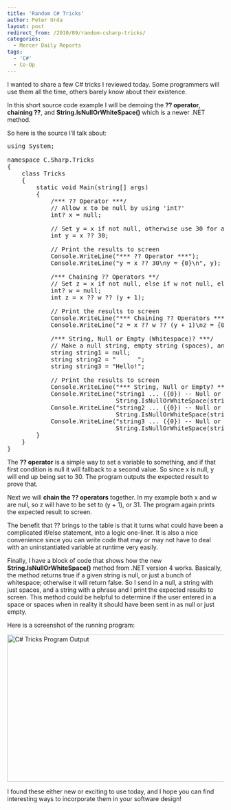 ```yaml
---
title: 'Random C# Tricks'
author: Peter Urda
layout: post
redirect_from: /2010/09/random-csharp-tricks/
categories:
  - Mercer Daily Reports
tags:
  - 'C#'
  - Co-Op
---
```

I wanted to share a few C# tricks I reviewed today. Some programmers will use them all the time, others barely know about their existence.

In this short source code example I will be demoing the **?? operator**, **chaining ??**, and **String.IsNullOrWhiteSpace()** which is a newer .NET method.

So here is the source I&#8217;ll talk about:

<pre class="brush: csharp; title: ; notranslate" title="">using System;

namespace C.Sharp.Tricks
{
    class Tricks
    {
        static void Main(string[] args)
        {
            /*** ?? Operator ***/            
            // Allow x to be null by using 'int?'
            int? x = null;

            // Set y = x if not null, otherwise use 30 for a value
            int y = x ?? 30;

            // Print the results to screen
            Console.WriteLine("*** ?? Operator ***");
            Console.WriteLine("y = x ?? 30\ny = {0}\n", y);

            /*** Chaining ?? Operators **/
            // Set z = x if not null, else if w not null, else y + 1
            int? w = null;
            int z = x ?? w ?? (y + 1);

            // Print the results to screen
            Console.WriteLine("*** Chaining ?? Operators ***");
            Console.WriteLine("z = x ?? w ?? (y + 1)\nz = {0}\n", z);

            /*** String, Null or Empty (Whitespace)? ***/
            // Make a null string, empty string (spaces), and one with 'Hello!'
            string string1 = null;
            string string2 = "      ";
            string string3 = "Hello!";

            // Print the results to screen
            Console.WriteLine("*** String, Null or Empty? ***");
            Console.WriteLine("string1 ... ({0}) -- Null or Empty? " +
                              String.IsNullOrWhiteSpace(string1), string1);
            Console.WriteLine("string2 ... ({0}) -- Null or Empty? " +
                              String.IsNullOrWhiteSpace(string2), string2);
            Console.WriteLine("string3 ... ({0}) -- Null or Empty? " +
                              String.IsNullOrWhiteSpace(string3), string3);
        }
    }
}
</pre>

The **?? operator** is a simple way to set a variable to something, and if that first condition is null it will fallback to a second value. So since x is null, y will end up being set to 30. The program outputs the expected result to prove that.

Next we will **chain the ?? operators** together. In my example both x and w are null, so z will have to be set to (y + 1), or 31. The program again prints the expected result to screen.

The benefit that ?? brings to the table is that it turns what could have been a complicated if/else statement, into a logic one-liner. It is also a nice convenience since you can write code that may or may not have to deal with an uninstantiated variable at runtime very easily.

Finally, I have a block of code that shows how the new **String.IsNullOrWhiteSpace()** method from .NET version 4 works. Basically, the method returns true if a given string is null, or just a bunch of whitespace; otherwise it will return false. So I send in a null, a string with just spaces, and a string with a phrase and I print the expected results to screen. This method could be helpful to determine if the user entered in a space or spaces when in reality it should have been sent in as null or just empty.

Here is a screenshot of the running program:

<img src="http://www.peter-urda.com/wp/wp-content/uploads/2010/09/runningProgram01.png" alt="C# Tricks Program Output" title="runningProgram01" width="677" height="342" class="aligncenter size-full wp-image-767" />

I found these either new or exciting to use today, and I hope you can find interesting ways to incorporate them in your software design!